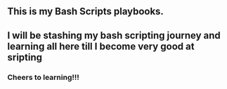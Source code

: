 ## This is my Bash Scripts playbooks. 

## I will be stashing my bash scripting journey and learning all here till I become very good at sripting

### Cheers to learning!!!